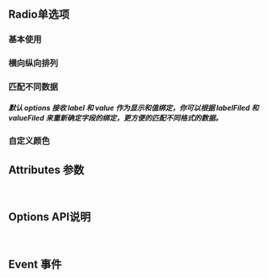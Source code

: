 <script setup>
import demo1 from  './demo1.vue'
import demo2 from  './demo2.vue'
import demo3 from  './demo3.vue'
import demo4 from  './demo4.vue'
import Attributes from './Attributes.vue'
import Event from './Event.vue'
import OptionsAPI from './OptionsAPI.vue'
import preview from '@/components/preview.vue'

</script>

## Radio单选项

### 基本使用
<demo1/>
<preview compName='radio' demoName='demo1'/>

### 横向纵向排列
<demo2/>
<preview compName='radio' demoName='demo2'/>

### 匹配不同数据
##### 默认 options 接收 label 和 value 作为显示和值绑定，你可以根据 labelFiled 和 valueFiled 来重新确定字段的绑定，更方便的匹配不同格式的数据。
<demo3/>
<preview compName='radio' demoName='demo3'/>

### 自定义颜色
<demo4/>
<preview compName='radio' demoName='demo4'/>

## Attributes 参数
<Attributes/>
<br/>

## Options API说明
<OptionsAPI/>
<br/>

## Event 事件
<Event/>
<br/>
